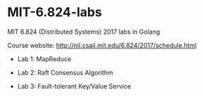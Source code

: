 # MIT-6.824-labs
MIT 6.824 (Distributed Systems) 2017 labs in Golang

Course website: http://nil.csail.mit.edu/6.824/2017/schedule.html

* Lab 1: MapReduce

* Lab 2: Raft Consensus Algorithm

* Lab 3: Fault-tolerant Key/Value Service
